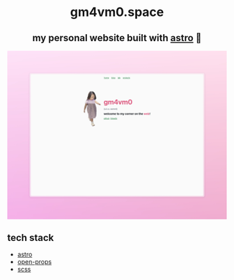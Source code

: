 <h1 align="center">gm4vm0.space</h1>
<h2 align="center">my personal website built with <a href="https://astro.build/">astro</a> 🚀</h2>
<img align="center" src="screenshot.jpeg" />

## tech stack

- [astro]("https://astro.build")
- [open-props]("https://open-props.style/")
- [scss]("https://sass-lang.com/")
